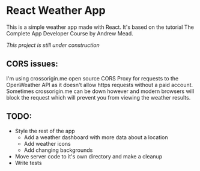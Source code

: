 # React Weather App

This is a simple weather app made with React. 
It's based on the tutorial The Complete App Developer Course by Andrew Mead.



*This project is still under construction*



## CORS issues:
I'm using crossorigin.me open source CORS Proxy for requests to the OpenWeather API as it doesn't allow https requests without a paid account. Sometimes crossorigin.me can be down however and modern browsers will block the request which will prevent you from viewing the weather results.

## TODO:
* Style the rest of the app
    * Add a weather dashboard with more data about a location
    * Add weather icons
    * Add changing backgrounds
* Move server code to it's own directory and make a cleanup
* Write tests